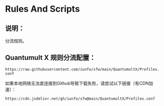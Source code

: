 # Rules And Scripts

## 说明：

分流规则。



## Quantumult X 规则分流配置：



```https://raw.githubusercontent.com/iunfo/sfw/main/QuantumultX/Profiles.conf```



如果本地网络无法直连接到Github导致下载失败，请尝试以下链接（有CDN加速）：

```https://cdn.jsdelivr.net/gh/iunfo/sfw@main/QuantumultX/Profiles.conf```





